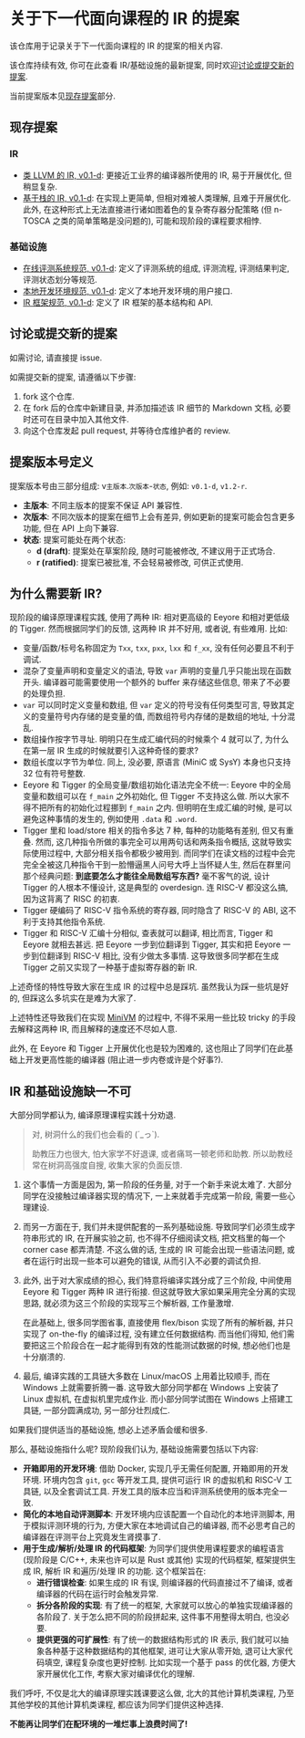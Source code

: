# 关于下一代面向课程的 IR 的提案

该仓库用于记录关于下一代面向课程的 IR 的提案的相关内容.

该仓库持续有效, 你可在此查看 IR/基础设施的最新提案, 同时欢迎[讨论或提交新的提案](#讨论或提交新的提案).

当前提案版本见[现存提案](#现存提案)部分.

## 现存提案

### IR

* [类 LLVM 的 IR, v0.1-d](/ir/llvm-like): 更接近工业界的编译器所使用的 IR, 易于开展优化, 但稍显复杂.
* [基于栈的 IR, v0.1-d](/ir/stack): 在实现上更简单, 但相对难被人类理解, 且难于开展优化. 此外, 在这种形式上无法直接进行诸如图着色的复杂寄存器分配策略 (但 n-TOSCA 之类的简单策略是没问题的), 可能和现阶段的课程要求相悖.

### 基础设施

* [在线评测系统规范, v0.1-d](/infrastructure/oj): 定义了评测系统的组成, 评测流程, 评测结果判定, 评测状态划分等规范.
* [本地开发环境规范, v0.1-d](/infrastructure/env): 定义了本地开发环境的用户接口.
* [IR 框架规范, v0.1-d](/infrastructure/framework): 定义了 IR 框架的基本结构和 API.

## 讨论或提交新的提案

如需讨论, 请直接提 issue.

如需提交新的提案, 请遵循以下步骤:

1. fork 这个仓库.
2. 在 fork 后的仓库中新建目录, 并添加描述该 IR 细节的 Markdown 文档, 必要时还可在目录中加入其他文件.
3. 向这个仓库发起 pull request, 并等待仓库维护者的 review.

## 提案版本号定义

提案版本号由三部分组成: v`主版本`.`次版本`-`状态`, 例如: `v0.1-d`, `v1.2-r`.

* **主版本**: 不同主版本的提案不保证 API 兼容性.
* **次版本**: 不同次版本的提案在细节上会有差异, 例如更新的提案可能会包含更多功能, 但在 API 上向下兼容.
* **状态**: 提案可能处在两个状态:
  * **d (draft)**: 提案处在草案阶段, 随时可能被修改, 不建议用于正式场合.
  * **r (ratified)**: 提案已被批准, 不会轻易被修改, 可供正式使用.

## 为什么需要新 IR?

现阶段的编译原理课程实践, 使用了两种 IR: 相对更高级的 Eeyore 和相对更低级的 Tigger. 然而根据同学们的反馈, 这两种 IR 并不好用, 或者说, 有些难用. 比如:

* 变量/函数/标号名称固定为 `Txx`, `txx`, `pxx`, `lxx` 和 `f_xx`, 没有任何必要且不利于调试.
* 混杂了变量声明和变量定义的语法, 导致 `var` 声明的变量几乎只能出现在函数开头. 编译器可能需要使用一个额外的 buffer 来存储这些信息, 带来了不必要的处理负担.
* `var` 可以同时定义变量和数组, 但 `var` 定义的符号没有任何类型可言, 导致其定义的变量符号内存储的是变量的值, 而数组符号内存储的是数组的地址, 十分混乱.
* 数组操作按字节寻址. 明明只在生成汇编代码的时候乘个 4 就可以了, 为什么在第一层 IR 生成的时候就要引入这种奇怪的要求?
* 数组长度以字节为单位. 同上, 没必要, 原语言 (MiniC 或 SysY) 本身也只支持 32 位有符号整数.
* Eeyore 和 Tigger 的全局变量/数组初始化语法完全不统一: Eeyore 中的全局变量和数组可以在 `f_main` 之外初始化, 但 Tigger 不支持这么做. 所以大家不得不把所有的初始化过程挪到 `f_main` 之内. 但明明在生成汇编的时候, 是可以避免这种事情的发生的, 例如使用 `.data` 和 `.word`.
* Tigger 里和 load/store 相关的指令多达 7 种, 每种的功能略有差别, 但又有重叠. 然而, 这几种指令所做的事完全可以用两句话和两条指令概括, 这就导致实际使用过程中, 大部分相关指令都极少被用到. 而同学们在读文档的过程中会完完全全被这几种指令干到一脸懵逼黑人问号大呼上当怀疑人生, 然后在群里问那个经典问题: **到底要怎么才能往全局数组写东西?** 毫不客气的说, 设计 Tigger 的人根本不懂设计, 这是典型的 overdesign. 连 RISC-V 都没这么搞, 因为这背离了 RISC 的初衷.
* Tigger 硬编码了 RISC-V 指令系统的寄存器, 同时隐含了 RISC-V 的 ABI, 这不利于支持其他指令系统.
* Tigger 和 RISC-V 汇编十分相似, 查表就可以翻译, 相比而言, Tigger 和 Eeyore 就相去甚远. 把 Eeyore 一步到位翻译到 Tigger, 其实和把 Eeyore 一步到位翻译到 RISC-V 相比, 没有少做太多事情. 这导致很多同学都在生成 Tigger 之前又实现了一种基于虚拟寄存器的新 IR.

上述奇怪的特性导致大家在生成 IR 的过程中总是踩坑. 虽然我认为踩一些坑是好的, 但踩这么多坑实在是难为大家了.

上述特性还导致我们在实现 [MiniVM](https://github.com/pku-minic/MiniVM) 的过程中, 不得不采用一些比较 tricky 的手段去解释这两种 IR, 而且解释的速度还不尽如人意.

此外, 在 Eeyore 和 Tigger 上开展优化也是较为困难的, 这也阻止了同学们在此基础上开发更高性能的编译器 (阻止进一步内卷或许是个好事?).

## IR 和基础设施缺一不可

大部分同学都认为, 编译原理课程实践十分劝退.

> 对, 树洞什么的我们也会看的 (´_っ`).
>
> 助教压力也很大, 怕大家学不好退课, 或者痛骂一顿老师和助教. 所以助教经常在树洞高强度自搜, 收集大家的负面反馈.

1. 这个事情一方面是因为, 第一阶段的任务量, 对于一个新手来说太难了. 大部分同学在没接触过编译器实现的情况下, 一上来就着手完成第一阶段, 需要一些心理建设.

2. 而另一方面在于, 我们并未提供配套的一系列基础设施. 导致同学们必须生成字符串形式的 IR, 在开展实验之前, 也不得不仔细阅读文档, 把文档里的每一个 corner case 都弄清楚. 不这么做的话, 生成的 IR 可能会出现一些语法问题, 或者在运行时出现一些本可以避免的错误, 从而引入不必要的调试负担.

3. 此外, 出于对大家成绩的担心, 我们特意将编译实践分成了三个阶段, 中间使用 Eeyore 和 Tigger 两种 IR 进行衔接. 但这就导致大家如果采用完全分离的实现思路, 就必须为这三个阶段的实现写三个解析器, 工作量激增.

    在此基础上, 很多同学图省事, 直接使用 flex/bison 实现了所有的解析器, 并只实现了 on-the-fly 的编译过程, 没有建立任何数据结构. 而当他们得知, 他们需要把这三个阶段合在一起才能得到有效的性能测试数据的时候, 想必他们也是十分崩溃的.

4. 最后, 编译实践的工具链大多数在 Linux/macOS 上用着比较顺手, 而在 Windows 上就需要折腾一番. 这导致大部分同学都在 Windows 上安装了 Linux 虚拟机, 在虚拟机里完成作业. 而小部分同学试图在 Windows 上搭建工具链, 一部分圆满成功, 另一部分壮烈成仁.

如果我们提供适当的基础设施, 想必上述矛盾会缓和很多.

那么, 基础设施指什么呢? 现阶段我们认为, 基础设施需要包括以下内容:

* **开箱即用的开发环境**: 借助 Docker, 实现几乎无需任何配置, 开箱即用的开发环境. 环境内包含 `git`, `gcc` 等开发工具, 提供可运行 IR 的虚拟机和 RISC-V 工具链, 以及全套调试工具. 开发工具的版本应当和评测系统使用的版本完全一致.
* **简化的本地自动评测脚本**: 开发环境内应该配置一个自动化的本地评测脚本, 用于模拟评测环境的行为, 方便大家在本地调试自己的编译器, 而不必思考自己的编译器在评测平台上究竟发生肾摸事了.
* **用于生成/解析/处理 IR 的代码框架**: 为同学们提供使用课程要求的编程语言 (现阶段是 C/C++, 未来也许可以是 Rust 或其他) 实现的代码框架, 框架提供生成 IR, 解析 IR 和遍历/处理 IR 的功能. 这个框架旨在:
  * **进行错误检查**: 如果生成的 IR 有误, 则编译器的代码直接过不了编译, 或者编译器的代码在运行时会触发异常.
  * **拆分各阶段的实现**: 有了统一的框架, 大家就可以放心的单独实现编译器的各阶段了. 关于怎么把不同的阶段拼起来, 这件事不用整得太明白, 也没必要.
  * **提供更强的可扩展性**: 有了统一的数据结构形式的 IR 表示, 我们就可以抽象各种基于这种数据结构的其他框架, 进可让大家从零开始, 退可让大家代码填空, 课程复杂度也更好控制. 比如实现一个基于 pass 的优化器, 方便大家开展优化工作, 考察大家对编译优化的理解.

我们呼吁, 不仅是北大的编译原理实践课要这么做, 北大的其他计算机类课程, 乃至其他学校的其他计算机类课程, 都应该为同学们提供这种选择.

**不能再让同学们在配环境的一堆烂事上浪费时间了!**
